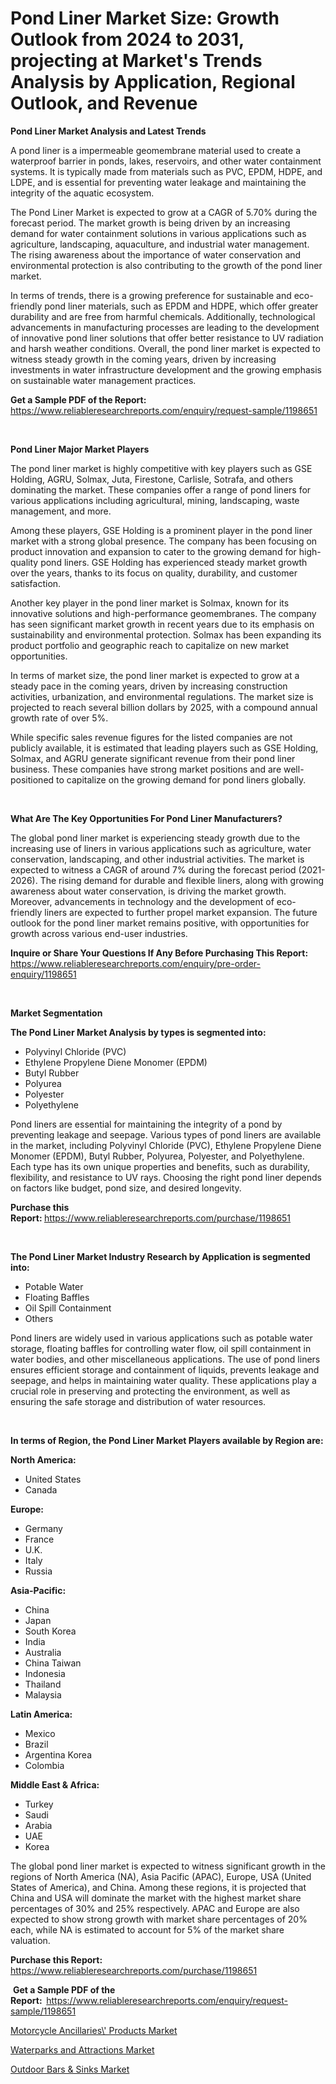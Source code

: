<p><h1>Pond Liner Market Size: Growth Outlook from 2024 to 2031, projecting at Market's Trends Analysis by Application, Regional Outlook, and Revenue</h1></p><p><strong>Pond Liner Market Analysis and Latest Trends</strong></p>
<p><p>A pond liner is a impermeable geomembrane material used to create a waterproof barrier in ponds, lakes, reservoirs, and other water containment systems. It is typically made from materials such as PVC, EPDM, HDPE, and LDPE, and is essential for preventing water leakage and maintaining the integrity of the aquatic ecosystem.</p><p>The Pond Liner Market is expected to grow at a CAGR of 5.70% during the forecast period. The market growth is being driven by an increasing demand for water containment solutions in various applications such as agriculture, landscaping, aquaculture, and industrial water management. The rising awareness about the importance of water conservation and environmental protection is also contributing to the growth of the pond liner market.</p><p>In terms of trends, there is a growing preference for sustainable and eco-friendly pond liner materials, such as EPDM and HDPE, which offer greater durability and are free from harmful chemicals. Additionally, technological advancements in manufacturing processes are leading to the development of innovative pond liner solutions that offer better resistance to UV radiation and harsh weather conditions. Overall, the pond liner market is expected to witness steady growth in the coming years, driven by increasing investments in water infrastructure development and the growing emphasis on sustainable water management practices.</p></p>
<p><strong>Get a Sample PDF of the Report:&nbsp;</strong> <a href="https://www.reliableresearchreports.com/enquiry/request-sample/1198651">https://www.reliableresearchreports.com/enquiry/request-sample/1198651</a></p>
<p>&nbsp;</p>
<p><strong>Pond Liner Major Market Players</strong></p>
<p><p>The pond liner market is highly competitive with key players such as GSE Holding, AGRU, Solmax, Juta, Firestone, Carlisle, Sotrafa, and others dominating the market. These companies offer a range of pond liners for various applications including agricultural, mining, landscaping, waste management, and more.</p><p>Among these players, GSE Holding is a prominent player in the pond liner market with a strong global presence. The company has been focusing on product innovation and expansion to cater to the growing demand for high-quality pond liners. GSE Holding has experienced steady market growth over the years, thanks to its focus on quality, durability, and customer satisfaction.</p><p>Another key player in the pond liner market is Solmax, known for its innovative solutions and high-performance geomembranes. The company has seen significant market growth in recent years due to its emphasis on sustainability and environmental protection. Solmax has been expanding its product portfolio and geographic reach to capitalize on new market opportunities.</p><p>In terms of market size, the pond liner market is expected to grow at a steady pace in the coming years, driven by increasing construction activities, urbanization, and environmental regulations. The market size is projected to reach several billion dollars by 2025, with a compound annual growth rate of over 5%.</p><p>While specific sales revenue figures for the listed companies are not publicly available, it is estimated that leading players such as GSE Holding, Solmax, and AGRU generate significant revenue from their pond liner business. These companies have strong market positions and are well-positioned to capitalize on the growing demand for pond liners globally.</p></p>
<p>&nbsp;</p>
<p><strong>What Are The Key Opportunities For Pond Liner Manufacturers?</strong></p>
<p><p>The global pond liner market is experiencing steady growth due to the increasing use of liners in various applications such as agriculture, water conservation, landscaping, and other industrial activities. The market is expected to witness a CAGR of around 7% during the forecast period (2021-2026). The rising demand for durable and flexible liners, along with growing awareness about water conservation, is driving the market growth. Moreover, advancements in technology and the development of eco-friendly liners are expected to further propel market expansion. The future outlook for the pond liner market remains positive, with opportunities for growth across various end-user industries.</p></p>
<p><strong>Inquire or Share Your Questions If Any Before Purchasing This Report:</strong> <a href="https://www.reliableresearchreports.com/enquiry/pre-order-enquiry/1198651">https://www.reliableresearchreports.com/enquiry/pre-order-enquiry/1198651</a></p>
<p>&nbsp;</p>
<p><strong>Market Segmentation</strong></p>
<p><strong>The Pond Liner Market Analysis by types is segmented into:</strong></p>
<p><ul><li>Polyvinyl Chloride (PVC)</li><li>Ethylene Propylene Diene Monomer (EPDM)</li><li>Butyl Rubber</li><li>Polyurea</li><li>Polyester</li><li>Polyethylene</li></ul></p>
<p><p>Pond liners are essential for maintaining the integrity of a pond by preventing leakage and seepage. Various types of pond liners are available in the market, including Polyvinyl Chloride (PVC), Ethylene Propylene Diene Monomer (EPDM), Butyl Rubber, Polyurea, Polyester, and Polyethylene. Each type has its own unique properties and benefits, such as durability, flexibility, and resistance to UV rays. Choosing the right pond liner depends on factors like budget, pond size, and desired longevity.</p></p>
<p><strong>Purchase this Report:&nbsp;</strong><a href="https://www.reliableresearchreports.com/purchase/1198651">https://www.reliableresearchreports.com/purchase/1198651</a></p>
<p>&nbsp;</p>
<p><strong>The Pond Liner Market Industry Research by Application is segmented into:</strong></p>
<p><ul><li>Potable Water</li><li>Floating Baffles</li><li>Oil Spill Containment</li><li>Others</li></ul></p>
<p><p>Pond liners are widely used in various applications such as potable water storage, floating baffles for controlling water flow, oil spill containment in water bodies, and other miscellaneous applications. The use of pond liners ensures efficient storage and containment of liquids, prevents leakage and seepage, and helps in maintaining water quality. These applications play a crucial role in preserving and protecting the environment, as well as ensuring the safe storage and distribution of water resources.</p></p>
<p>&nbsp;</p>
<p><strong>In terms of Region, the Pond Liner Market Players available by Region are:</strong></p>
<p>
    <p> <strong> North America: </strong>
        <ul>
            <li>United States</li>
            <li>Canada</li>
        </ul>
        </p> 
    <p> <strong> Europe: </strong>
        <ul>
            <li>Germany</li>
            <li>France</li>
            <li>U.K.</li>
            <li>Italy</li>
            <li>Russia</li>
        </ul>
        </p> 
    <p> <strong> Asia-Pacific: </strong>
        <ul>
            <li>China</li>
            <li>Japan</li>
            <li>South Korea</li>
            <li>India</li>
            <li>Australia</li>
            <li>China Taiwan</li>
            <li>Indonesia</li>
            <li>Thailand</li>
            <li>Malaysia</li>
        </ul>
        </p> 
    <p> <strong> Latin America: </strong>
        <ul>
            <li>Mexico</li>
            <li>Brazil</li>
            <li>Argentina Korea</li>
            <li>Colombia</li>
        </ul>
        </p> 
    <p> <strong> Middle East & Africa: </strong>
        <ul>
            <li>Turkey</li>
            <li>Saudi</li>
            <li>Arabia</li>
            <li>UAE</li>
            <li>Korea</li>
        </ul>
    </p>
    </p>
<p><p>The global pond liner market is expected to witness significant growth in the regions of North America (NA), Asia Pacific (APAC), Europe, USA (United States of America), and China. Among these regions, it is projected that China and USA will dominate the market with the highest market share percentages of 30% and 25% respectively. APAC and Europe are also expected to show strong growth with market share percentages of 20% each, while NA is estimated to account for 5% of the market share valuation.</p></p>
<p><strong>Purchase this Report: </strong><a href="https://www.reliableresearchreports.com/purchase/1198651">https://www.reliableresearchreports.com/purchase/1198651</a></p>
<p>&nbsp;<strong>Get a Sample PDF of the Report:&nbsp;&nbsp;</strong><a href="https://www.reliableresearchreports.com/enquiry/request-sample/1198651">https://www.reliableresearchreports.com/enquiry/request-sample/1198651</a></p>
<p><strong></strong></p>
<p><p><a href="https://view.publitas.com/reportprime-1/motorcycle-ancillaries-products-market-size-growing-and-forecasted-for-period-from-2023-2030-and-provides-complete-market-analysis-of-this-market/">Motorcycle Ancillaries\' Products Market</a></p><p><a href="https://view.publitas.com/reportprime-1/waterparks-and-attractions-market-provides-a-comprehensive-analysis-including-a-macro-overview-of-the-market-as-well-as-micro-details-such-as-market-size-and-competitive-landscape/">Waterparks and Attractions Market</a></p><p><a href="https://view.publitas.com/reportprime-1/outdoor-bars-sinks-market-with-the-goal-of-estimating-the-market-size-and-future-growth-potential-of-various-market-segments-based-on-component-applications-end-user-and-region/">Outdoor Bars & Sinks Market</a></p></p>